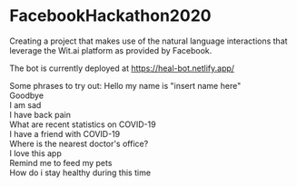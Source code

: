 # FacebookHackathon2020
Creating a project that makes use of the natural language interactions that leverage the Wit.ai platform as provided by Facebook.

The bot is currently deployed at https://heal-bot.netlify.app/  

Some phrases to try out:
Hello my name is "insert name here"  
Goodbye  
I am sad  
I have back pain  
What are recent statistics on COVID-19  
I have a friend with COVID-19  
Where is the nearest doctor's office?  
I love this app  
Remind me to feed my pets  
How do i stay healthy during this time  
